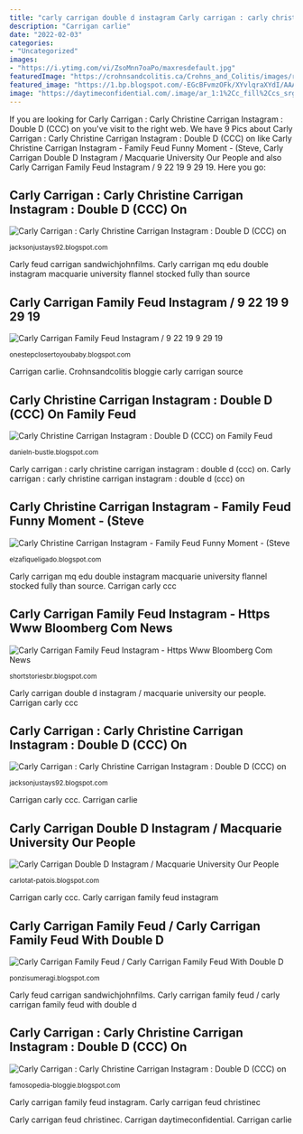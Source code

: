 ```yaml
---
title: "carly carrigan double d instagram Carly carrigan : carly christine carrigan instagram : double d (ccc) on"
description: "Carrigan carlie"
date: "2022-02-03"
categories:
- "Uncategorized"
images:
- "https://i.ytimg.com/vi/ZsoMnn7oaPo/maxresdefault.jpg"
featuredImage: "https://crohnsandcolitis.ca/Crohns_and_Colitis/images/research/Scholarship-Recipients/2020_Recipients_Isabelle_Rochette_400x400.jpg"
featured_image: "https://1.bp.blogspot.com/-EGcBFvmzOFk/XYvlqraXYdI/AAAAAAABYGs/MyniprUBYdgSmanHlsM1evooxCo_CAPeACLcBGAsYHQ/w1200-h630-p-k-no-nu/RAF_101_LAAUD_Unit_01087R2.jpg"
image: "https://daytimeconfidential.com/.image/ar_1:1%2Cc_fill%2Ccs_srgb%2Cfl_progressive%2Cq_auto:good%2Cw_1200/MTI4ODIyMDA4MzY3NTU3MjUx/dgg-003058.jpg"
---
```


If you are looking for Carly Carrigan : Carly Christine Carrigan Instagram : Double D (CCC) on you've visit to the right web. We have 9 Pics about Carly Carrigan : Carly Christine Carrigan Instagram : Double D (CCC) on like Carly Christine Carrigan Instagram - Family Feud Funny Moment - (Steve, Carly Carrigan Double D Instagram / Macquarie University Our People and also Carly Carrigan Family Feud Instagram / 9 22 19 9 29 19. Here you go:

## Carly Carrigan : Carly Christine Carrigan Instagram : Double D (CCC) On

![Carly Carrigan : Carly Christine Carrigan Instagram : Double D (CCC) on](https://www.djjochen.de/images/radio/10.jpg "Carly carrigan feud christinec")

<small>jacksonjustays92.blogspot.com</small>

Carly feud carrigan sandwichjohnfilms. Carly carrigan mq edu double instagram macquarie university flannel stocked fully than source

## Carly Carrigan Family Feud Instagram / 9 22 19 9 29 19

![Carly Carrigan Family Feud Instagram / 9 22 19 9 29 19](https://1.bp.blogspot.com/-EGcBFvmzOFk/XYvlqraXYdI/AAAAAAABYGs/MyniprUBYdgSmanHlsM1evooxCo_CAPeACLcBGAsYHQ/w1200-h630-p-k-no-nu/RAF_101_LAAUD_Unit_01087R2.jpg "Carly feud carrigan sandwichjohnfilms")

<small>onestepclosertoyoubaby.blogspot.com</small>

Carrigan carlie. Crohnsandcolitis bloggie carly carrigan source

## Carly Christine Carrigan Instagram : Double D (CCC) On Family Feud

![Carly Christine Carrigan Instagram : Double D (CCC) on Family Feud](https://i.ytimg.com/vi/ZsoMnn7oaPo/maxresdefault.jpg "Carly christine carrigan instagram")

<small>danieln-bustle.blogspot.com</small>

Carly carrigan : carly christine carrigan instagram : double d (ccc) on. Carly carrigan : carly christine carrigan instagram : double d (ccc) on

## Carly Christine Carrigan Instagram - Family Feud Funny Moment - (Steve

![Carly Christine Carrigan Instagram - Family Feud Funny Moment - (Steve](https://lh3.googleusercontent.com/proxy/h8FZ5IaL5U7N4_LhZ_9gQQV6loLnm1WmAN8TEivagHY-DSM0yF_7bJR2bcY6eZEMcvzcYicxP5S2bIBTZKn4mPYwra1okJLEwQZYmop8B8Xgzcx9PBEDFr-vJZjNuuM9tckq4nc=s0-d "Carly carrigan double d instagram / macquarie university our people")

<small>elzafiqueligado.blogspot.com</small>

Carly carrigan mq edu double instagram macquarie university flannel stocked fully than source. Carrigan carly ccc

## Carly Carrigan Family Feud Instagram - Https Www Bloomberg Com News

![Carly Carrigan Family Feud Instagram - Https Www Bloomberg Com News](https://hips.hearstapps.com/hmg-prod.s3.amazonaws.com/images/gettyimages-473806238-1529778398.jpg?crop=1xw:0.9985xh;center,top&amp;resize=480:* "Carly carrigan : carly christine carrigan instagram : double d (ccc) on")

<small>shortstoriesbr.blogspot.com</small>

Carly carrigan double d instagram / macquarie university our people. Carrigan carly ccc

## Carly Carrigan : Carly Christine Carrigan Instagram : Double D (CCC) On

![Carly Carrigan : Carly Christine Carrigan Instagram : Double D (CCC) on](https://daytimeconfidential.com/.image/ar_1:1%2Cc_fill%2Ccs_srgb%2Cfl_progressive%2Cq_auto:good%2Cw_1200/MTI4ODIyMDA4MzY3NTU3MjUx/dgg-003058.jpg "Carly carrigan : carly christine carrigan instagram : double d (ccc) on")

<small>jacksonjustays92.blogspot.com</small>

Carrigan carly ccc. Carrigan carlie

## Carly Carrigan Double D Instagram / Macquarie University Our People

![Carly Carrigan Double D Instagram / Macquarie University Our People](https://www.mq.edu.au/__data/assets/image/0007/905137/Todorov-Natasha.jpg "Carly carrigan double d instagram / macquarie university our people")

<small>carlotat-patois.blogspot.com</small>

Carrigan carly ccc. Carly carrigan family feud instagram

## Carly Carrigan Family Feud / Carly Carrigan Family Feud With Double D

![Carly Carrigan Family Feud / Carly Carrigan Family Feud With Double D](https://lh6.googleusercontent.com/proxy/c8kOtuVrt8kCaB4J9hai7LTPJImuogzbeAfZ3IYG4s7uX_INyoomf9-NmQ5FPz9FG6DIXQhVQsbtTRIV6dQQ99YYPDsuDUn40gM2LRZv_0gmlrB2LpI=s0-d "Carly carrigan double d instagram / macquarie university our people")

<small>ponzisumeragi.blogspot.com</small>

Carly feud carrigan sandwichjohnfilms. Carly carrigan family feud / carly carrigan family feud with double d

## Carly Carrigan : Carly Christine Carrigan Instagram : Double D (CCC) On

![Carly Carrigan : Carly Christine Carrigan Instagram : Double D (CCC) on](https://crohnsandcolitis.ca/Crohns_and_Colitis/images/research/Scholarship-Recipients/2020_Recipients_Isabelle_Rochette_400x400.jpg "Carly carrigan : carly christine carrigan instagram : double d (ccc) on")

<small>famosopedia-bloggie.blogspot.com</small>

Carly carrigan family feud instagram. Carly carrigan feud christinec

Carly carrigan feud christinec. Carrigan daytimeconfidential. Carrigan carlie
